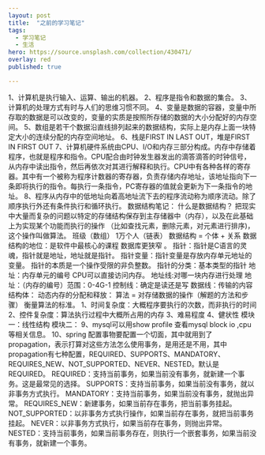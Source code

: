```yaml
---
layout: post
title:  "之前的学习笔记"
tags:
  - 学习笔记
  - 生活
hero: https://source.unsplash.com/collection/430471/
overlay: red
published: true

---
```

1、计算机是执行输入、运算、输出的机器。
2、程序是指令和数据的集合。
3、计算机的处理方式有时与人们的思维习惯不同。
4、变量是数据的容器，变量中所存取的数据是可以改变的，变量的实质是按照所存储的数据的大小分配好的内存空间。
5、数组是若干个数据沿直线排列起来的数据结构，实际上是内存上面一块特定大小的连续分配的内存空间地址。
6、栈是FIRST IN  LAST OUT，堆是FIRST IN FIRST OUT
7、计算机硬件系统由CPU、I/O和内存三部分构成。内存中存储着程序，也就是程序和指令。CPU配合由时钟发生器发出的滴答滴答的时钟信号，从内存中读出指令，然后再依次对其进行解释和执行。CPU中有各种各样的寄存器。其中有一个被称为程序计数器的寄存器，负责存储内存地址，该地址指向下一条即将执行的指令。每执行一条指令，PC寄存器的值就会更新为下一条指令的地址。
8、程序从内存中的低地址向着高地址流下去的程序流动称为顺序流动。除了顺序执行外还有条件执行和循环执行。
	数据结构笔记：
	什么是数据结构？
	把现实中大量而复杂的问题以特定的存储结构保存到主存储器中（内存），以及在此基础上为实现某个功能而执行的操作
（比如查找元素，删除元素，对元素进行排序)，这个操作叫做算法。
	班级（数组）
       1万个人（链表）
	数据结构 = 个体 + 关系
	数据结构的地位：是软件中最核心的课程
       数据库更狭窄 。
       指针：指针是C语言的灵魂，指针就是地址，地址就是指针。
	指针变量：指针变量是存放内存单元地址的变量。
	指针的本质是一个操作受限的非负整数。
       指针的分类：基本类型的指针
       地址：内存单元的编号
	CPU可以直接访问内存。
	地址线:对哪一块内存进行处理
       地址：（内存的编号）范围：0-4G-1
       控制线：确定是读还是写
       数据线：传输的内容
	结构体：
	动态内存的分配和释放：
       算法 = 对存储数据的操作（解题的方法和步骤）
         衡量算法的标准。
	1、时间复杂度：大概程序要执行的次数，而非执行的时间
	2、控件复杂度：算法执行过程中大概所占用的内存
	3、难易程度
	4、健状性
	模块一：线性结构
	模块二：
9、mysql可以用show profile 查看mysql block io ,cpu等相关信息。
10、spring 配置事物要配置一个切面，其中就用到了propagation，表示打算对这些方法怎么使用事务，是用还是不用，其中propagation有七种配置，REQUIRED、SUPPORTS、MANDATORY、REQUIRES_NEW、NOT_SUPPORTED、NEVER、NESTED。默认是REQUIRED。
 REQUIRED：支持当前事务，如果当前没有事务，就新建一个事务。这是最常见的选择。 
 SUPPORTS：支持当前事务，如果当前没有事务，就以非事务方式执行。 
 MANDATORY：支持当前事务，如果当前没有事务，就抛出异常。 
 REQUIRES_NEW：新建事务，如果当前存在事务，把当前事务挂起。 
 NOT_SUPPORTED：以非事务方式执行操作，如果当前存在事务，就把当前事务挂起。 
 NEVER：以非事务方式执行，如果当前存在事务，则抛出异常。 
 NESTED：支持当前事务，如果当前事务存在，则执行一个嵌套事务，如果当前没有事务，就新建一个事务。
